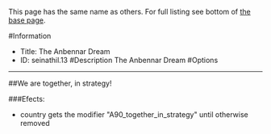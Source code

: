 This page has the same name as others. For full listing see bottom of [the base page](the_anbennar_dream2.md).

#Information
 - Title: The Anbennar Dream
 - ID: seinathil.13
#Description
The Anbennar Dream
#Options

___
##We are together, in strategy!

###Efects:<ul><li>country gets the modifier "A90_together_in_strategy" until otherwise removed</li></ul>

